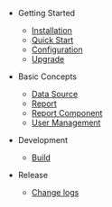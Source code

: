 - Getting Started

  - [Installation](installation.md)
  - [Quick Start](quick-start.md)
  - [Configuration](configuration.md)
  - [Upgrade](upgrade.md)

- Basic Concepts

  - [Data Source](data-source.md)
  - [Report](report.md)
  - [Report Component](report-component.md)
  - [User Management](user-management.md)

- Development

  - [Build](build.md)

- Release

  - [Change logs](change-logs.md)